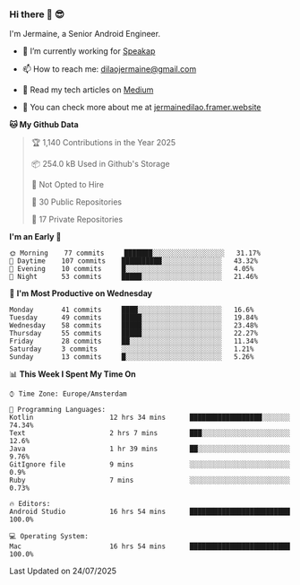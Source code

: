 ### Hi there 👋 😎
I'm Jermaine, a Senior Android Engineer.

- 🔭 I’m currently working for [Speakap](https://www.speakap.com/)

- 📫 How to reach me: dilaojermaine@gmail.com

- 📖 Read my tech articles on [Medium](https://jermainedilao.medium.com/)

- 👀 You can check more about me at [jermainedilao.framer.website](https://jermainedilao.framer.website)

<!--
**jermainedilao/jermainedilao** is a ✨ _special_ ✨ repository because its `README.md` (this file) appears on your GitHub profile.

Here are some ideas to get you started:

- 🔭 I’m currently working on ...
- 🌱 I’m currently learning ...
- 👯 I’m looking to collaborate on ...
- 🤔 I’m looking for help with ...
- 💬 Ask me about ...
- 📫 How to reach me: ...
- 😄 Pronouns: ...
- ⚡ Fun fact: ...
-->

<!--START_SECTION:waka-->
**🐱 My Github Data** 

> 🏆 1,140 Contributions in the Year 2025
 > 
> 📦 254.0 kB Used in Github's Storage 
 > 
> 🚫 Not Opted to Hire
 > 
> 📜 30 Public Repositories 
 > 
> 🔑 17 Private Repositories  
 > 
**I'm an Early 🐤** 

```text
🌞 Morning    77 commits     ███████░░░░░░░░░░░░░░░░░░   31.17% 
🌆 Daytime    107 commits    ██████████░░░░░░░░░░░░░░░   43.32% 
🌃 Evening    10 commits     █░░░░░░░░░░░░░░░░░░░░░░░░   4.05% 
🌙 Night      53 commits     █████░░░░░░░░░░░░░░░░░░░░   21.46%

```
📅 **I'm Most Productive on Wednesday** 

```text
Monday       41 commits     ████░░░░░░░░░░░░░░░░░░░░░   16.6% 
Tuesday      49 commits     █████░░░░░░░░░░░░░░░░░░░░   19.84% 
Wednesday    58 commits     █████░░░░░░░░░░░░░░░░░░░░   23.48% 
Thursday     55 commits     █████░░░░░░░░░░░░░░░░░░░░   22.27% 
Friday       28 commits     ██░░░░░░░░░░░░░░░░░░░░░░░   11.34% 
Saturday     3 commits      ░░░░░░░░░░░░░░░░░░░░░░░░░   1.21% 
Sunday       13 commits     █░░░░░░░░░░░░░░░░░░░░░░░░   5.26%

```


📊 **This Week I Spent My Time On** 

```text
⌚︎ Time Zone: Europe/Amsterdam

💬 Programming Languages: 
Kotlin                   12 hrs 34 mins      ██████████████████░░░░░░░   74.34% 
Text                     2 hrs 7 mins        ███░░░░░░░░░░░░░░░░░░░░░░   12.6% 
Java                     1 hr 39 mins        ██░░░░░░░░░░░░░░░░░░░░░░░   9.76% 
GitIgnore file           9 mins              ░░░░░░░░░░░░░░░░░░░░░░░░░   0.9% 
Ruby                     7 mins              ░░░░░░░░░░░░░░░░░░░░░░░░░   0.73%

🔥 Editors: 
Android Studio           16 hrs 54 mins      █████████████████████████   100.0%

💻 Operating System: 
Mac                      16 hrs 54 mins      █████████████████████████   100.0%

```


 Last Updated on 24/07/2025
<!--END_SECTION:waka-->
